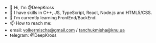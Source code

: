 - 👋 Hi, I’m @DeepKross
- 👀 I have skills in C++, JS, TypeScript, React, Node.js and HTML5/CSS. 
- 🌱 I’m currently learning FrontEnd/BackEnd.
- 📫 How to reach me:
- email: volkermischa@gmail.com / tanchukmisha@knu.ua
- telegram: @DeepKross

<!---
DeepKross/DeepKross is a ✨ special ✨ repository because its `README.md` (this file) appears on your GitHub profile.
You can click the Preview link to take a look at your changes.
--->
